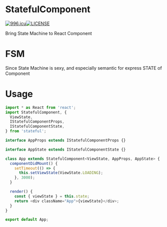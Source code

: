 # StatefulComponent

[![996.icu](https://img.shields.io/badge/link-996.icu-red.svg)](https://996.icu)[![LICENSE](https://img.shields.io/badge/license-Anti%20996-blue.svg)](https://github.com/996icu/996.ICU/blob/master/LICENSE)



Bring State Machine to React Component



# FSM

Since State Machine is sexy, and especially semantic for express STATE of Component



# Usage



```javascript
import * as React from 'react';
import StatefulComponent, {
  ViewState,
  IStatefulComponentProps,
  IStatefulComponentState,
} from 'stateful';

interface AppProps extends IStatefulComponentProps {}

interface AppState extends IStatefulComponentState {}

class App extends StatefulComponent<ViewState, AppProps, AppState> {
  componentDidMount() {
    setTimeout(() => {
      this.setViewState(ViewState.LOADING);
    }, 3000);
  }

  render() {
    const { viewState } = this.state;
    return <div className="App">{viewState}</div>;
  }
}

export default App;

```

